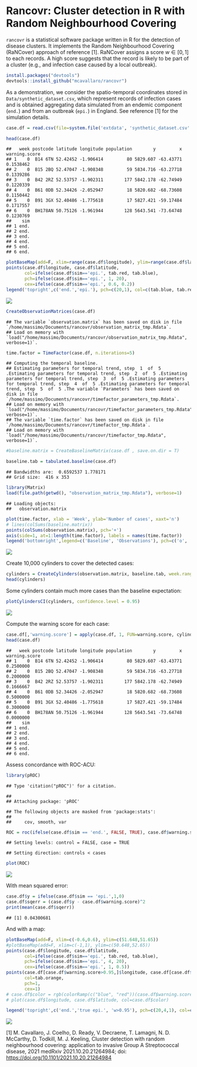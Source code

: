 # Rancovr: Cluster detection in R with Random Neighbourhood Covering

`rancovr` is a statistical software package written in R for the
detection of disease clusters. It implements the Random Neighbourhood
Covering (RaNCover) approach of reference \[1\]. RaNCover assigns a
score *w* ∈ \[0, 1\] to each records. A high score suggests that the
record is likely to be part of a cluster (e.g., and infection case
caused by a local outbreak).

``` r
install.packages("devtools")
devtools::install_github("mcavallaro/rancovr")
```

As a demonstration, we consider the spatio-temporal coordinates stored
in `Data/synthetic_dataset.csv`, which represent records of infection
cases and is obtained aggregating data simulated from an endemic
component (`end.`) and from an outbreak (`epi.`) in England. See
reference \[1\] for the simulation details.

``` r
case.df = read.csv(file=system.file('extdata', 'synthetic_dataset.csv' , package='rancovr'), sep = ',', stringsAsFactors = F)
```

``` r
head(case.df)
```

    ##   week postcode latitude longitude population        y         x warning.score
    ## 1    0  B14 6TN 52.42452 -1.906414         80 5829.607 -63.43771     0.1538462
    ## 2    0  B15 2BQ 52.47047 -1.908348         59 5834.716 -63.27718     0.1339286
    ## 3    0  B42 2RZ 52.53757 -1.902311        177 5842.178 -62.74949     0.1220339
    ## 4    0  B61 0DB 52.34426 -2.052947         18 5820.682 -68.73608     0.1150442
    ## 5    0  B91 3GX 52.40486 -1.775618         17 5827.421 -59.17484     0.1717557
    ## 6    0  BH178AN 50.75126 -1.961944        128 5643.541 -73.64748     0.1230769
    ##    sim
    ## 1 end.
    ## 2 end.
    ## 3 end.
    ## 4 end.
    ## 5 end.
    ## 6 end.

``` r
plotBaseMap(add=F, xlim=range(case.df$longitude), ylim=range(case.df$latitude))
points(case.df$longitude, case.df$latitude,
       col=ifelse(case.df$sim=='epi.', tab.red, tab.blue),
       pch=ifelse(case.df$sim=='epi.', 1, 20),
       cex=ifelse(case.df$sim=='epi.', 0.6, 0.2))
legend('topright',c('end.','epi.'), pch=c(20,1), col=c(tab.blue, tab.red))
```

![](README_files/figure-markdown_github/unnamed-chunk-6-1.png)

``` r
CreateObservationMatrices(case.df)
```

    ## The variable `observation.matrix` has been saved on disk in file `/home/massimo/Documents/rancovr/observation_matrix_tmp.Rdata`.
    ## Load on memory with `load("/home/massimo/Documents/rancovr/observation_matrix_tmp.Rdata", verbose=1)`.

``` r
time.factor = TimeFactor(case.df, n.iterations=5)
```

    ## Computing the temporal baseline.
    ## Estimating parameters for temporal trend, step  1  of  5 .Estimating parameters for temporal trend, step  2  of  5 .Estimating parameters for temporal trend, step  3  of  5 .Estimating parameters for temporal trend, step  4  of  5 .Estimating parameters for temporal trend, step  5  of  5 .The variable `Parameters` has been saved on disk in file `/home/massimo/Documents/rancovr/timefactor_parameters_tmp.Rdata`.
    ## Load on memory with `load("/home/massimo/Documents/rancovr/timefactor_parameters_tmp.Rdata", verbose=1)`.
    ## The variable `time.factor` has been saved on disk in file `/home/massimo/Documents/rancovr/timefactor_tmp.Rdata`.
    ## Load on memory with `load("/home/massimo/Documents/rancovr/timefactor_tmp.Rdata", verbose=1)`.

``` r
#baseline.matrix = CreateBaselineMatrix(case.df , save.on.dir = T)
```

``` r
baseline.tab = tabulated.baseline(case.df)
```

    ## Bandwidths are:  0.6592537 1.778171 
    ## Grid size:  416 x 353

``` r
library(Matrix)
load(file.path(getwd(), "observation_matrix_tmp.Rdata"), verbose=1)
```

    ## Loading objects:
    ##   observation.matrix

``` r
plot(time.factor, xlab = 'Week', ylab='Number of cases', xaxt='n')
# lines(colSums(baseline.matrix))
points(colSums(observation.matrix), pch='+')
axis(side=1, at=1:length(time.factor), labels = names(time.factor))
legend('bottomright',legend=c('Baseline', 'Observations'), pch=c('o', '+'), lty=c(1, NA))
```

![](README_files/figure-markdown_github/unnamed-chunk-10-1.png)

Create 10,000 cylinders to cover the detected cases:

``` r
cylinders = CreateCylinders(observation.matrix, baseline.tab, week.range = c(0,99), n.cylinders = 10000)
head(cylinders)
```

Some cylinders contain much more cases than the baseline expectation:

``` r
plotCylindersCI(cylinders, confidence.level = 0.95)
```

![](README_files/figure-markdown_github/unnamed-chunk-13-1.png)

Compute the warning score for each case:

``` r
case.df[,'warning.score'] = apply(case.df, 1, FUN=warning.score, cylinders)
head(case.df)
```

    ##   week postcode latitude longitude population        y         x warning.score
    ## 1    0  B14 6TN 52.42452 -1.906414         80 5829.607 -63.43771     0.2500000
    ## 2    0  B15 2BQ 52.47047 -1.908348         59 5834.716 -63.27718     0.2000000
    ## 3    0  B42 2RZ 52.53757 -1.902311        177 5842.178 -62.74949     0.1666667
    ## 4    0  B61 0DB 52.34426 -2.052947         18 5820.682 -68.73608     0.5000000
    ## 5    0  B91 3GX 52.40486 -1.775618         17 5827.421 -59.17484     0.3000000
    ## 6    0  BH178AN 50.75126 -1.961944        128 5643.541 -73.64748     0.0000000
    ##    sim
    ## 1 end.
    ## 2 end.
    ## 3 end.
    ## 4 end.
    ## 5 end.
    ## 6 end.

Assess concordance with ROC-ACU:

``` r
library(pROC)
```

    ## Type 'citation("pROC")' for a citation.

    ## 
    ## Attaching package: 'pROC'

    ## The following objects are masked from 'package:stats':
    ## 
    ##     cov, smooth, var

``` r
ROC = roc(ifelse(case.df$sim == 'end.', FALSE, TRUE), case.df$warning.score)
```

    ## Setting levels: control = FALSE, case = TRUE

    ## Setting direction: controls < cases

``` r
plot(ROC)
```

![](README_files/figure-markdown_github/unnamed-chunk-15-1.png)

With mean squared error:

``` r
case.df$y = ifelse(case.df$sim == 'epi.',1,0)
case.df$sqerr = (case.df$y - case.df$warning.score)^2
print(mean(case.df$sqerr))
```

    ## [1] 0.04300681

And with a map:

``` r
plotBaseMap(add=F, xlim=c(-0.6,0.6), ylim=c(51.648,51.65))
#plotBaseMap(add=F, xlim=c(-1,1), ylim=c(50.648,52.65))
points(case.df$longitude, case.df$latitude,
       col=ifelse(case.df$sim=='epi.', tab.red, tab.blue),
       pch=ifelse(case.df$sim=='epi.', 4, 20),
       cex=ifelse(case.df$sim=='epi.', 1, 0.5))
points(case.df[case.df$warning.score>0.95,]$longitude, case.df[case.df$warning.score>0.95,]$latitude,
       col=tab.orange,
       pch=1,
       cex=1)
# case.df$color = rgb(colorRamp(c("blue", "red"))(case.df$warning.score) / 255)
# plot(case.df$longitude, case.df$latitude, col=case.df$color)

legend('topright',c('end.','true epi.', 'w>0.95'), pch=c(20,4,1), col=c(tab.blue, tab.red, tab.orange))
```

![](README_files/figure-markdown_github/unnamed-chunk-17-1.png)

\[1\] M. Cavallaro, J. Coelho, D. Ready, V. Decraene, T. Lamagni, N. D.
McCarthy, D. Todkill, M. J. Keeling, Cluster detection with random
neighbourhood covering: application to invasive Group A Streptococcal
disease, 2021 medRxiv 2021.10.20.21264984; doi:
<https://doi.org/10.1101/2021.10.20.21264984>

